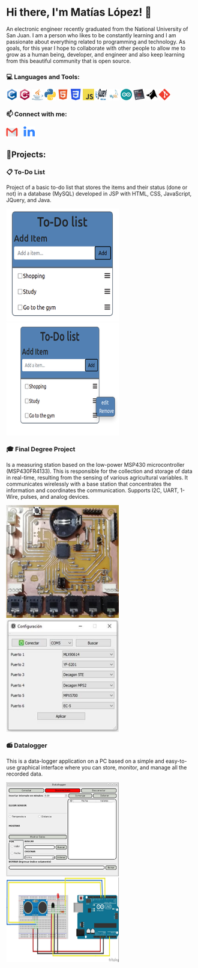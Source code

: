 # Hi there, I'm Matías López! 👋
An electronic engineer recently graduated from the National University of San Juan. I am a person who likes to be constantly learning and I am passionate about everything related to programming and technology. As goals, for this year I hope to collaborate with other people to allow me to grow as a human being, developer, and engineer and also keep learning from this beautiful community that is open source.

### 💻 Languages and Tools:
<p>
<img width="30" height="30" src="https://raw.githubusercontent.com/jesu95/jesu95/main/img/c-original.svg">
<img width="30" height="30" src="https://raw.githubusercontent.com/jesu95/jesu95/main/img/cplusplus-original.svg">
<img width="30" height="30" src="https://github.com/matiflp/matiflp/blob/master/img/java-.svg">
<img width="30" height="30" src="https://github.com/matiflp/matiflp/blob/master/img/Python-logo-notext.svg">
<img width="30" height="30" src="https://github.com/matiflp/matiflp/blob/master/img/html.svg">
<img width="30" height="30" src="https://github.com/matiflp/matiflp/blob/master/img/CSS3.svg">
<img width="30" height="30" src="https://github.com/matiflp/matiflp/blob/master/img/javascript.svg">
<img width="30" height="30" src="https://github.com/matiflp/matiflp/blob/master/img/JQuery.svg">
<img width="30" height="30" src="https://github.com/matiflp/matiflp/blob/master/img/mysql.svg"> 
<img width="30" height="30" src="https://raw.githubusercontent.com/jesu95/jesu95/main/img/arduino.svg">
<img width="30" height="30" src="https://raw.githubusercontent.com/jesu95/jesu95/main/img/msp430.png">
<img width="30" height="30" src="https://raw.githubusercontent.com/jesu95/jesu95/main/img/mathworks.svg">
<img width="30" height="30" src="https://raw.githubusercontent.com/jesu95/jesu95/main/img/git.svg">
</p>

### 📫 Connect with me:
<p>
<a href="mailto:matilpcsd227@gmail.com"><img alt="Gmail" width="30" height="30" src="https://raw.githubusercontent.com/jesu95/jesu95/main/img/gmail.svg"></a>
&nbsp;&nbsp;&nbsp;<a href="https://www.linkedin.com/in/matias-lopez-ba3531145/"><img alt="LinkedIn" width="30" height="30" src="https://raw.githubusercontent.com/jesu95/jesu95/main/img/linkedin.svg"></a>
</p>

## 🔭Projects:

### :clipboard: To-Do List

Project of a basic to-do list that stores the items and their status (done or not) in a database (MySQL) developed in JSP with HTML, CSS, JavaScript, JQuery, and Java.

<p>
<img width="300" height="300" src="https://github.com/matiflp/matiflp/blob/master/img/to-do-list-img1.png">
<img width="300" height="300" src="https://github.com/matiflp/matiflp/blob/master/img/to-do-list-img2.png">
</p>


### 🎓 Final Degree Project 

Is a measuring station based on the low-power MSP430 microcontroller (MSP430FR4133). This is responsible for the collection and storage of data in real-time, resulting from the sensing of various agricultural variables. It communicates wirelessly with a base station that concentrates the information and coordinates the communication. Supports I2C, UART, 1-Wire, pulses, and analog devices.

<p>
<img width="300" height="300" src="https://raw.githubusercontent.com/jesu95/jesu95/main/img/pcb.jpg">
<img width="300" height="300" src="https://raw.githubusercontent.com/jesu95/jesu95/main/img/app.jpg">
</p>

### 📻 Datalogger 

This is a data-logger application on a PC based on a simple and easy-to-use graphical interface where you can store, monitor, and manage all the recorded data.

<p>
<img width="300" height="250" src="https://raw.githubusercontent.com/jesu95/jesu95/main/img/datalogger.png">
<img width="300" height="225" src="https://raw.githubusercontent.com/jesu95/jesu95/main/img/arduino.png">
</p>

